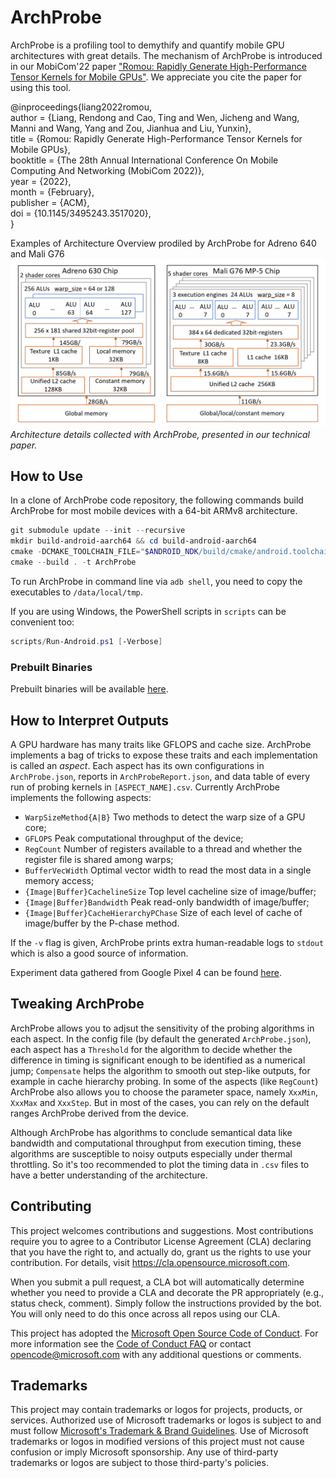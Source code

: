 # ArchProbe

ArchProbe is a profiling tool to demythify and quantify mobile GPU architectures with great details. The mechanism of ArchProbe is introduced in our MobiCom'22 paper ["Romou: Rapidly Generate High-Performance Tensor Kernels for Mobile GPUs"](https://www.microsoft.com/en-us/research/publication/romou-rapidly-generate-high-performance-tensor-kernels-for-mobile-gpus/). We appreciate you cite the paper for using this tool. 

@inproceedings{liang2022romou,  
  author = {Liang, Rendong and Cao, Ting and Wen, Jicheng and Wang, Manni and Wang, Yang and Zou, Jianhua and Liu, Yunxin},  
  title = {Romou: Rapidly Generate High-Performance Tensor Kernels for Mobile GPUs},  
  booktitle = {The 28th Annual International Conference On Mobile Computing And Networking (MobiCom 2022)},  
  year = {2022},  
  month = {February},  
  publisher = {ACM},  
  doi = {10.1145/3495243.3517020},  
}

Examples of Architecture Overview prodiled by ArchProbe for Adreno 640 and Mali G76
![Examples of Architecture Overview prodiled by ArchProbe for Adreno 640 and Mali G76](overview.png)  
*Architecture details collected with ArchProbe, presented in our technical paper.*

## How to Use

In a clone of ArchProbe code repository, the following commands build ArchProbe for most mobile devices with a 64-bit ARMv8 architecture.

```powershell
git submodule update --init --recursive
mkdir build-android-aarch64 && cd build-android-aarch64
cmake -DCMAKE_TOOLCHAIN_FILE="$ANDROID_NDK/build/cmake/android.toolchain.cmake" -DANDROID_ABI="arm64-v8a" -DANDROID_PLATFORM=android-28 -G "Ninja" ..
cmake --build . -t ArchProbe
```

To run ArchProbe in command line via `adb shell`, you need to copy the executables to `/data/local/tmp`.

If you are using Windows, the PowerShell scripts in `scripts` can be convenient too:

```powershell
scripts/Run-Android.ps1 [-Verbose]
```

### Prebuilt Binaries

Prebuilt binaries will be available [here](https://github.com/Microsoft/ArchProbe/releases).

## How to Interpret Outputs

A GPU hardware has many traits like GFLOPS and cache size. ArchProbe implements a bag of tricks to expose these traits and each implementation is called an *aspect*. Each aspect has its own configurations in `ArchProbe.json`, reports in `ArchProbeReport.json`, and data table of every run of probing kernels in `[ASPECT_NAME].csv`. Currently ArchProbe implements the following aspects:

- `WarpSizeMethod{A|B}` Two methods to detect the warp size of a GPU core;
- `GFLOPS` Peak computational throughput of the device;
- `RegCount` Number of registers available to a thread and whether the register file is shared among warps;
- `BufferVecWidth` Optimal vector width to read the most data in a single memory access;
- `{Image|Buffer}CachelineSize` Top level cacheline size of image/buffer;
- `{Image|Buffer}Bandwidth` Peak read-only bandwidth of image/buffer;
- `{Image|Buffer}CacheHierarchyPChase` Size of each level of cache of image/buffer by the P-chase method.

If the `-v` flag is given, ArchProbe prints extra human-readable logs to `stdout` which is also a good source of information.

Experiment data gathered from Google Pixel 4 can be found [here](examples/adreno640/Google_Pixel_4).

## Tweaking ArchProbe

ArchProbe allows you to adjsut the sensitivity of the probing algorithms in each aspect. In the config file (by default the generated `ArchProbe.json`), each aspect has a `Threshold` for the algorithm to decide whether the difference in timing is significant enough to be identified as a numerical jump; `Compensate` helps the algorithm to smooth out step-like outputs, for example in cache hierarchy probing.
In some of the aspects (like `RegCount`) ArchProbe also allows you to choose the parameter space, namely `XxxMin`, `XxxMax` and `XxxStep`. But in most of the cases, you can rely on the default ranges ArchProbe derived from the device.

Although ArchProbe has algorithms to conclude semantical data like bandwidth and computational throughput from execution timing, these algorithms are susceptible to noisy outputs especially under thermal throttling. So it's too recommended to plot the timing data in `.csv` files to have a better understanding of the architecture.

## Contributing

This project welcomes contributions and suggestions.  Most contributions require you to agree to a
Contributor License Agreement (CLA) declaring that you have the right to, and actually do, grant us
the rights to use your contribution. For details, visit https://cla.opensource.microsoft.com.

When you submit a pull request, a CLA bot will automatically determine whether you need to provide
a CLA and decorate the PR appropriately (e.g., status check, comment). Simply follow the instructions
provided by the bot. You will only need to do this once across all repos using our CLA.

This project has adopted the [Microsoft Open Source Code of Conduct](https://opensource.microsoft.com/codeofconduct/).
For more information see the [Code of Conduct FAQ](https://opensource.microsoft.com/codeofconduct/faq/) or
contact [opencode@microsoft.com](mailto:opencode@microsoft.com) with any additional questions or comments.

## Trademarks

This project may contain trademarks or logos for projects, products, or services. Authorized use of Microsoft 
trademarks or logos is subject to and must follow 
[Microsoft's Trademark & Brand Guidelines](https://www.microsoft.com/en-us/legal/intellectualproperty/trademarks/usage/general).
Use of Microsoft trademarks or logos in modified versions of this project must not cause confusion or imply Microsoft sponsorship.
Any use of third-party trademarks or logos are subject to those third-party's policies.
